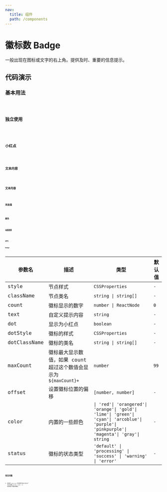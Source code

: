 ```yaml
---
nav:
  title: 组件
  path: /components
---
```


# 徽标数 Badge

一般出现在图标或文字的右上角。提供及时、重要的信息提示。

## 代码演示

### 基本用法

<code src="./__demo__/basic.demo.tsx" />

### 独立使用

<code src="./__demo__/no-children.demo.tsx" />

### 小红点

<code src="./__demo__/dot.demo.tsx" />

### 文本内容

<code src="./__demo__/text.demo.tsx" />

### 文本内容

<code src="./__demo__/max-count.demo.tsx" />

### 状态值

<code src="./__demo__/status.demo.tsx" />

### 颜色

<code src="./__demo__/color.demo.tsx" />

### 动画效果

<code src="./__demo__/animate.demo.tsx" />

## API

### Badge

|参数名|描述|类型|默认值|
|---|---|---|---|
|style|节点样式|`CSSProperties`|`-`|
|className|节点类名|`string \| string[]`|`-`|
|count|徽标显示的数字|`number \| ReactNode`|`0`|
|text|自定义提示内容|`string`|`-`|
|dot|显示为小红点|`boolean`|`-`|
|dotStyle|徽标的样式|`CSSProperties`|`-`|
|dotClassName|徽标的类名|`string \| string[]`|`-`|
|maxCount|徽标最大显示数值，如果 count 超过这个数值会显示为 `${maxCount}+`|`number`|`99`|
|offset|设置徽标位置的偏移|`[number, number]`|`-`|
|color|内置的一些颜色|`\| 'red'\| 'orangered'\| 'orange'\| 'gold'\| 'lime'\| 'green'\| 'cyan'\| 'arcoblue'\| 'purple'\| 'pinkpurple'\| 'magenta'\| 'gray'\| string`|`-`|
|status|徽标的状态类型|`'default' \| 'processing' \| 'success' \| 'warning' \| 'error'`|`-`|

## 常见问题

1. 如何在 `dot=true` 时设置不显示小红点？
  可以设置`count=0`。`count > 0` 的时候才会展示徽标。
